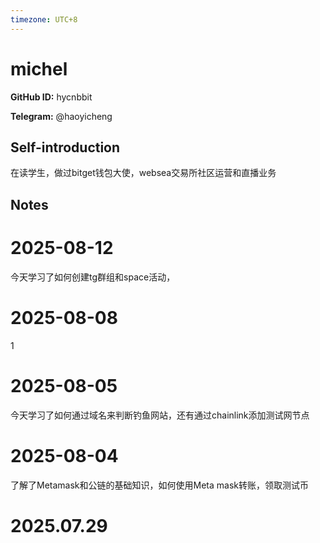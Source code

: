 ```yaml
---
timezone: UTC+8
---
```


# michel

**GitHub ID:** hycnbbit

**Telegram:** @haoyicheng

## Self-introduction

在读学生，做过bitget钱包大使，websea交易所社区运营和直播业务

## Notes

<!-- Content_START -->
# 2025-08-12

今天学习了如何创建tg群组和space活动，

# 2025-08-08

1

# 2025-08-05

今天学习了如何通过域名来判断钓鱼网站，还有通过chainlink添加测试网节点

# 2025-08-04

了解了Metamask和公链的基础知识，如何使用Meta mask转账，领取测试币


# 2025.07.29


<!-- Content_END -->
